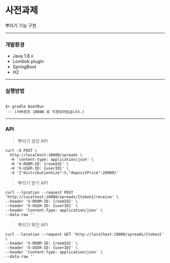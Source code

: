 # 사전과제 #

뿌리기 기능 구현

---

### 개발환경 ###

- Java 1.8.x
- Lombok plugin
- SpringBoot
- H2

---


### 실행방법

```

$> gradle bootRun  
 -- (서버포트 10080 로 지정되어있습니다.)

```

--- 

### API

> 뿌리기 생성 API

```
curl -X POST \
  http://localhost:10080/spreads \
  -H 'content-type: application/json' \
  -H 'X-ROOM-ID: {roomId}' \
  -H 'X-USER-ID: {userID}' \
  -d '{"distributionSize":5,"depositPrice":20000}'
```

> 뿌리기 받기 API
```
curl --location --request POST 'http://localhost:10080/spreads/{token}/receive' \
--header 'X-ROOM-ID: {roomId}' \
--header 'X-USER-ID: {userID}' \
--header 'Content-Type: application/json' \
--data-raw ''
```

> 뿌리기 확인 API

```
curl --location --request GET 'http://localhost:10080/spreads/{token}' \
--header 'X-ROOM-ID: {roomId}' \
--header 'X-USER-ID: {userID}' \
--header 'Content-Type: application/json' \
--data-raw ''
```




